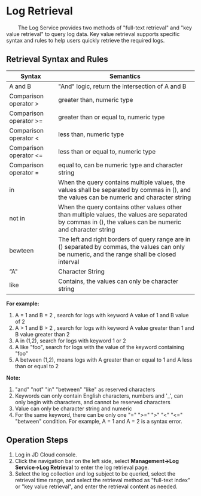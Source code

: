 # Log Retrieval  
&#160;&#160;&#160;&#160;&#160;&#160;&#160;&#160;The Log Service provides two methods of "full-text retrieval" and "key value retrieval" to query log data. Key value retrieval supports specific syntax and rules to help users quickly retrieve the required logs.  

## Retrieval Syntax and Rules  

Syntax | Semantics
---|---
A and B | "And" logic, return the intersection of A and B
Comparison operator >| greater than, numeric type  
Comparison operator >= | greater than or equal to, numeric type
Comparison operator < | less than, numeric type 
Comparison operator <= | less than or equal to, numeric type 
Comparison operator = | equal to, can be numeric type and character string  
in  | When the query contains multiple values, the values shall be separated by commas in (), and the values can be numeric and character string  
not in  | When the query contains other values other than multiple values, the values are separated by commas in (), the values can be numeric and character string  
bewteen  | The left and right borders of query range are in () separated by commas, the values can only be numeric, and the range shall be closed interval  
“A"  | Character String 
like  |Contains, the values can only be character string 

**For example:**  
1. A = 1 and B = 2 , search for logs with keyword A value of 1 and B value of 2
2. A > 1 and B > 2 , search for logs with keyword A value greater than 1 and B value greater than 2
3. A in (1,2), search for logs with keyword 1 or 2
4. A like "foo", search for logs with the value of the keyword containing "foo"
5. A between (1,2), means logs with A greater than or equal to 1 and A less than or equal to 2

**Note:**
1. "and" "not" "in" "between" "like" as reserved characters
2. Keywords can only contain English characters, numbers and '_', can only begin with characters, and cannot be reserved characters
3. Value can only be character string and numeric
4. For the same keyword, there can be only one "=" ">=" ">" "<" "<="  "between" condition. For example, A = 1 and A = 2 is a syntax error.


## Operation Steps  
1.	 Log in JD Cloud console.
2. 	Click the navigation bar on the left side, select **Management->Log Service->Log Retrieval** to enter the log retrieval page.
3. 	Select the log collection and log subject to be queried, select the retrieval time range, and select the retrieval method as "full-text index" or "key value retrieval", and enter the retrieval content as needed.

